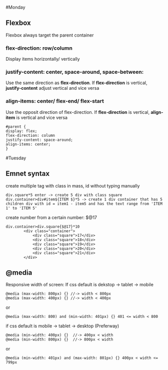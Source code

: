 #Monday
## Flexbox
Flexbox always target the parent container
### flex-direction: row/column
Display items horizontally/ vertically
### justify-content: center, space-around, space-between: 
Use the same direction as **flex-direction**. If **flex-direction** is vertical, **justify-content** adjust vertical and vice versa
### align-items: center/ flex-end/ flex-start
Use the opposit direction of flex-direction. If **flex-direction** is vertical, **align-item** is vertical and vice versa
~~~
#parent {
display: flex;
flex-direction: column
justify-content: space-around;
align-items: center;
}
~~~
#Tuesday
## Emnet syntax
create multiple tag with class in mass, id without typing manually
~~~
div.square*5 enter -> create 5 div with class square
div.container>div#item${ITEM $}*5 -> create 1 div container that has 5 children div with id = item1 - item5 and has the text range from 'ITEM 1' to 'ITEM 5'
~~~
create number from a certain number: $@17
~~~
div.container>div.square{$@17}*10
        <div class="container">
            <div class="square">17</div>
            <div class="square">18</div>
            <div class="square">19</div>
            <div class="square">20</div>
            <div class="square">21</div>
        </div>
~~~
## @media
Responsive width of screen:
If css default is dekstop -> tablet -> mobile
~~~
@media (max-width: 800px) {} //-> width < 800px
@media (max-width: 400px) {} //-> width < 400px
~~~
or
~~~
@media (max-width: 800) and (min-width: 401px) {} 401 <= width < 800
~~~
if css default is mobile -> tablet -> desktop (Preferway)
~~~
@media (min-width: 400px) {}  //-> 400px < width
@media (min-width: 800px) {}  //-> 800px < width
~~~
or
~~~
@media (min-width: 401px) and (max-width: 801px) {} 400px < width <= 799px
~~~
